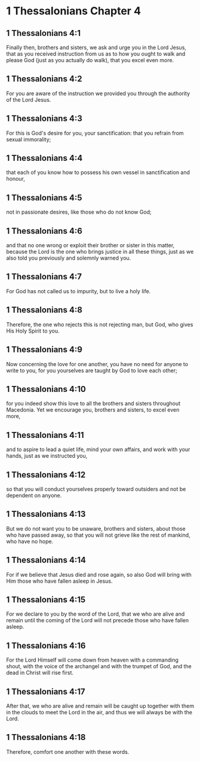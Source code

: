 # 1 Thessalonians Chapter 4

## 1 Thessalonians 4:1

Finally then, brothers and sisters, we ask and urge you in the Lord Jesus, that as you received instruction from us as to how you ought to walk and please God (just as you actually do walk), that you excel even more.

## 1 Thessalonians 4:2

For you are aware of the instruction we provided you through the authority of the Lord Jesus.

## 1 Thessalonians 4:3

For this is God's desire for you, your sanctification: that you refrain from sexual immorality;

## 1 Thessalonians 4:4

that each of you know how to possess his own vessel in sanctification and honour,

## 1 Thessalonians 4:5

not in passionate desires, like those who do not know God;

## 1 Thessalonians 4:6

and that no one wrong or exploit their brother or sister in this matter, because the Lord is the one who brings justice in all these things, just as we also told you previously and solemnly warned you.

## 1 Thessalonians 4:7

For God has not called us to impurity, but to live a holy life.

## 1 Thessalonians 4:8

Therefore, the one who rejects this is not rejecting man, but God, who gives His Holy Spirit to you.

## 1 Thessalonians 4:9

Now concerning the love for one another, you have no need for anyone to write to you, for you yourselves are taught by God to love each other;

## 1 Thessalonians 4:10

for you indeed show this love to all the brothers and sisters throughout Macedonia. Yet we encourage you, brothers and sisters, to excel even more,

## 1 Thessalonians 4:11

and to aspire to lead a quiet life, mind your own affairs, and work with your hands, just as we instructed you,

## 1 Thessalonians 4:12

so that you will conduct yourselves properly toward outsiders and not be dependent on anyone.

## 1 Thessalonians 4:13

But we do not want you to be unaware, brothers and sisters, about those who have passed away, so that you will not grieve like the rest of mankind, who have no hope.

## 1 Thessalonians 4:14

For if we believe that Jesus died and rose again, so also God will bring with Him those who have fallen asleep in Jesus.

## 1 Thessalonians 4:15

For we declare to you by the word of the Lord, that we who are alive and remain until the coming of the Lord will not precede those who have fallen asleep.

## 1 Thessalonians 4:16

For the Lord Himself will come down from heaven with a commanding shout, with the voice of the archangel and with the trumpet of God, and the dead in Christ will rise first.

## 1 Thessalonians 4:17

After that, we who are alive and remain will be caught up together with them in the clouds to meet the Lord in the air, and thus we will always be with the Lord.

## 1 Thessalonians 4:18

Therefore, comfort one another with these words.
